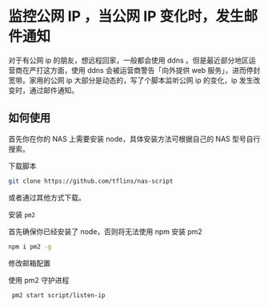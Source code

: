 # 监控公网 IP ，当公网 IP 变化时，发生邮件通知

对于有公网 ip 的朋友，想远程回家，一般都会使用 ddns 。但是最近部分地区运营商在严打这方面，使用 ddns 会被运营商警告「向外提供 web 服务」，进而停封宽带。家用的公网 ip 大部分是动态的，写了个脚本监听公网 ip 的变化，ip 发生改变时，通过邮件通知。

## 如何使用

首先你在你的 NAS 上需要安装 node，具体安装方法可根据自己的 NAS 型号自行搜索。

下载脚本

```bash
git clone https://github.com/tflins/nas-script
```

或者通过其他方式下载。

安装 `pm2`

首先确保你已经安装了 node，否则将无法使用 npm 安装 pm2

```bash
npm i pm2 -g
```

修改邮箱配置

使用 pm2 守护进程

```bash
 pm2 start script/listen-ip
```
